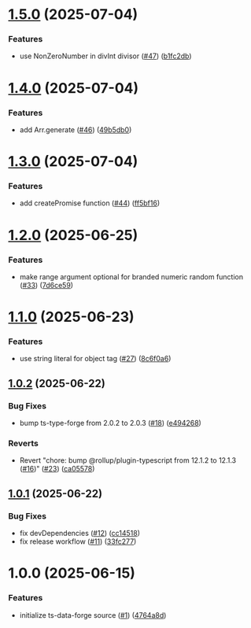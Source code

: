 # [1.5.0](https://github.com/noshiro-pf/ts-data-forge/compare/v1.4.0...v1.5.0) (2025-07-04)

### Features

- use NonZeroNumber in divInt divisor ([#47](https://github.com/noshiro-pf/ts-data-forge/issues/47)) ([b1fc2db](https://github.com/noshiro-pf/ts-data-forge/commit/b1fc2db061b911d6ec94565c2af59a66a327a9ef))

# [1.4.0](https://github.com/noshiro-pf/ts-data-forge/compare/v1.3.0...v1.4.0) (2025-07-04)

### Features

- add Arr.generate ([#46](https://github.com/noshiro-pf/ts-data-forge/issues/46)) ([49b5db0](https://github.com/noshiro-pf/ts-data-forge/commit/49b5db0d22d5b295293021a3373f98fd4b4cee6f))

# [1.3.0](https://github.com/noshiro-pf/ts-data-forge/compare/v1.2.0...v1.3.0) (2025-07-04)

### Features

- add createPromise function ([#44](https://github.com/noshiro-pf/ts-data-forge/issues/44)) ([ff5bf16](https://github.com/noshiro-pf/ts-data-forge/commit/ff5bf167dbf2eba36c7bd6261b039bca5a5f4ce3))

# [1.2.0](https://github.com/noshiro-pf/ts-data-forge/compare/v1.1.0...v1.2.0) (2025-06-25)

### Features

- make range argument optional for branded numeric random function ([#33](https://github.com/noshiro-pf/ts-data-forge/issues/33)) ([7d6ce59](https://github.com/noshiro-pf/ts-data-forge/commit/7d6ce596a062916ba4ddd65d299ea2299b264dda))

# [1.1.0](https://github.com/noshiro-pf/ts-data-forge/compare/v1.0.2...v1.1.0) (2025-06-23)

### Features

- use string literal for object tag ([#27](https://github.com/noshiro-pf/ts-data-forge/issues/27)) ([8c6f0a6](https://github.com/noshiro-pf/ts-data-forge/commit/8c6f0a6772b5cf185f8d09633039683f2789bf06))

## [1.0.2](https://github.com/noshiro-pf/ts-data-forge/compare/v1.0.1...v1.0.2) (2025-06-22)

### Bug Fixes

- bump ts-type-forge from 2.0.2 to 2.0.3 ([#18](https://github.com/noshiro-pf/ts-data-forge/issues/18)) ([e494268](https://github.com/noshiro-pf/ts-data-forge/commit/e494268cf6bb4b1c82595afbb61bcd33bb5f132b))

### Reverts

- Revert "chore: bump @rollup/plugin-typescript from 12.1.2 to 12.1.3 ([#16](https://github.com/noshiro-pf/ts-data-forge/issues/16))" ([#23](https://github.com/noshiro-pf/ts-data-forge/issues/23)) ([ca05578](https://github.com/noshiro-pf/ts-data-forge/commit/ca055785cd9be069b6e03135dd689caae621f63a))

## [1.0.1](https://github.com/noshiro-pf/ts-data-forge/compare/v1.0.0...v1.0.1) (2025-06-22)

### Bug Fixes

- fix devDependencies ([#12](https://github.com/noshiro-pf/ts-data-forge/issues/12)) ([cc14518](https://github.com/noshiro-pf/ts-data-forge/commit/cc1451840317becbdfd11bb14c457383a1bbe3f9))
- fix release workflow ([#11](https://github.com/noshiro-pf/ts-data-forge/issues/11)) ([33fc277](https://github.com/noshiro-pf/ts-data-forge/commit/33fc277707b35cdf488386448c3060f68f8a2726))

# 1.0.0 (2025-06-15)

### Features

- initialize ts-data-forge source ([#1](https://github.com/noshiro-pf/ts-data-forge/issues/1)) ([4764a8d](https://github.com/noshiro-pf/ts-data-forge/commit/4764a8d52cd8b3cff68d4e95a493ce04fcf3ac26))
